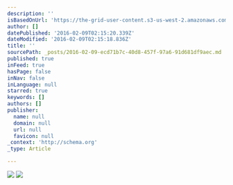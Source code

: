 ```yaml
---
description: ''
isBasedOnUrl: 'https://the-grid-user-content.s3-us-west-2.amazonaws.com/42e8a3c4-28f5-4038-8fe7-53d63b573ccb.jpg'
author: []
datePublished: '2016-02-09T02:15:20.339Z'
dateModified: '2016-02-09T02:15:18.836Z'
title: ''
sourcePath: _posts/2016-02-09-ecd71b7c-40d8-457f-97a6-91d681df9aec.md
published: true
inFeed: true
hasPage: false
inNav: false
inLanguage: null
starred: true
keywords: []
authors: []
publisher:
  name: null
  domain: null
  url: null
  favicon: null
_context: 'http://schema.org'
_type: Article

---
```

![](https://the-grid-user-content.s3-us-west-2.amazonaws.com/42e8a3c4-28f5-4038-8fe7-53d63b573ccb.jpg)
![](https://the-grid-user-content.s3-us-west-2.amazonaws.com/ec767d2c-a9fa-472d-84de-c329dd1641f7.jpg)